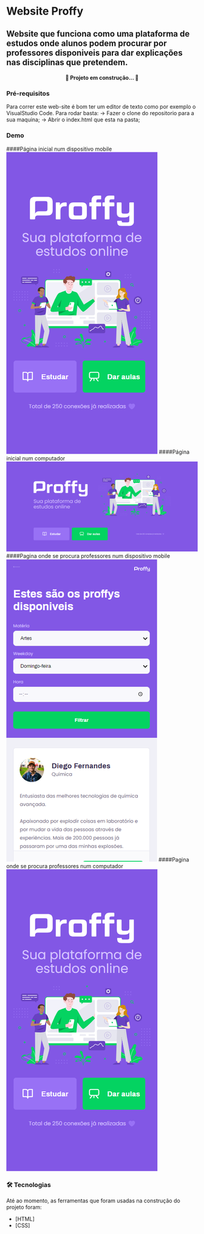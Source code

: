 # Website Proffy
## Website que funciona como uma plataforma de estudos onde alunos podem procurar por professores disponiveis para dar explicações nas disciplinas que pretendem.

<h4 align="center"> 
	🚧  Projeto em construção...  🚧
</h4>

### Pré-requisitos

Para correr este web-site é bom ter um editor de texto como por exemplo o VisualStudio Code.
Para rodar basta:
-> Fazer o clone do repositorio para a sua maquina;
-> Abrir o index.html que esta na pasta;

### Demo

####Página inicial num dispositivo mobile
![pagina-inicial-mobile](pagina-inicial-mobile.png)
####Página inicial num computador
![pagina-inicial-computador](pagina-inicial-computador.png)
####Pagina onde se procura professores num dispositivo mobile
![pagina-study-mobile](pagina-study-mobile.png)
####Pagina onde se procura professores num computador
![pagina-study-computador](pagina-study-computador.png)
### 🛠 Tecnologias

Até ao momento, as ferramentas que foram usadas na construção do projeto foram:

- [HTML]
- [CSS]
